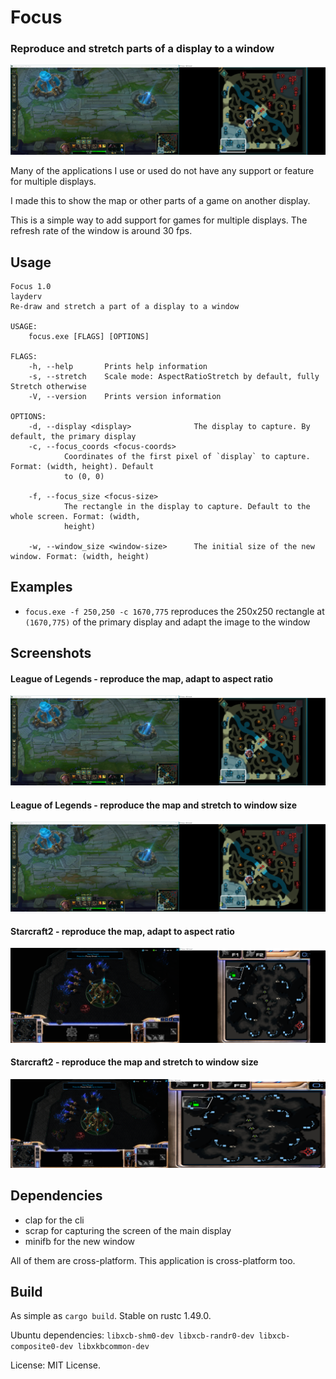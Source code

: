 # Focus

### Reproduce and stretch parts of a display to a window

![League of Legends](images/league_of_legends.png)

Many of the applications I use or used do not have any support or feature for multiple displays.

I made this to show the map or other parts of a game on another display.

This is a simple way to add support for games for multiple displays. The refresh rate of the window is around 30 fps.

## Usage

```
Focus 1.0
layderv
Re-draw and stretch a part of a display to a window

USAGE:
    focus.exe [FLAGS] [OPTIONS]

FLAGS:
    -h, --help       Prints help information
    -s, --stretch    Scale mode: AspectRatioStretch by default, fully Stretch otherwise
    -V, --version    Prints version information

OPTIONS:
    -d, --display <display>              The display to capture. By default, the primary display
    -c, --focus_coords <focus-coords>
            Coordinates of the first pixel of `display` to capture. Format: (width, height). Default
            to (0, 0)

    -f, --focus_size <focus-size>
            The rectangle in the display to capture. Default to the whole screen. Format: (width,
            height)

    -w, --window_size <window-size>      The initial size of the new window. Format: (width, height)
```

## Examples

* `focus.exe -f 250,250 -c 1670,775` 
  reproduces the 250x250 rectangle at `(1670,775)` of the primary display and adapt the image to the window

## Screenshots

#### League of Legends - reproduce the map, adapt to aspect ratio
![League of Legends](images/league_of_legends.png)

#### League of Legends - reproduce the map and stretch to window size
![League of Legends - stretch](images/league_of_legends.png)

#### Starcraft2 - reproduce the map, adapt to aspect ratio
![Starcraft2](images/starcraft2.png)

#### Starcraft2 - reproduce the map and stretch to window size
![Starcraft2 - stretch](images/starcraft2_stretch.png)


## Dependencies
* clap for the cli 
* scrap for capturing the screen of the main display
* minifb for the new window

All of them are cross-platform. This application is cross-platform too.

## Build

As simple as `cargo build`. Stable on rustc 1.49.0.

Ubuntu dependencies: `libxcb-shm0-dev libxcb-randr0-dev libxcb-composite0-dev libxkbcommon-dev`

License: MIT License.
